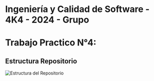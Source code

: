 # Ingeniería y Calidad de Software - 4K4 - 2024 - Grupo 

# Trabajo Practico N°4:

## Estructura Repositorio
![Estructura del Repositorio]([https://github.githubassets.com/images/modules/logos_page/GitHub-Mark.png](https://github.com/vegacande/2024_ICS_4K4_G/blob/main/Actividades/Trabajos_pr%C3%A1cticos/TP04/Dise%C3%B1o_de_repositorio.png))
